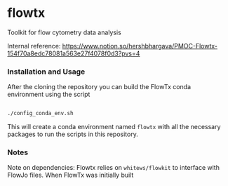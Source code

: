 # flowtx

Toolkit for flow cytometry data analysis

Internal reference: https://www.notion.so/hershbhargava/PMOC-Flowtx-154f70a8edc78081a563e27f4078f0d3?pvs=4

### Installation and Usage

After the cloning the repository you can build the FlowTx conda environment using the script

```bash

./config_conda_env.sh

```

This will create a conda environment named `flowtx` with all the necessary packages to run the scripts in this repository.

### Notes

Note on dependencies: Flowtx relies on `whitews/flowkit` to interface with FlowJo files. When FlowTx was initially built